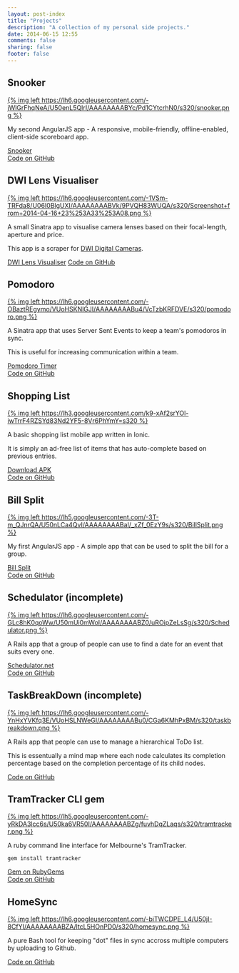 ```yaml
---
layout: post-index
title: "Projects"
description: "A collection of my personal side projects."
date: 2014-06-15 12:55
comments: false
sharing: false
footer: false
---
```



<article>

Snooker
-------

[{% img left https://lh6.googleusercontent.com/-jWlGrFhqNeA/U50enL5QlrI/AAAAAAAABYc/Pd1CYtcrhN0/s320/snooker.png %}](http://www.poosnooker.com)

My second AngularJS app - A responsive, mobile-friendly, offline-enabled, client-side scoreboard app.

<a href="http://www.poosnooker.com" class="btn">Snooker</a>  
<a href="https://github.com/stevenocchipinti/snooker" class="btn">Code on GitHub</a>

</article>

<article>

DWI Lens Visualiser
-------------------

[{% img left https://lh6.googleusercontent.com/-1VSm-TRFda8/U06I0BlgUXI/AAAAAAAABVk/9PVQH83WUQA/s320/Screenshot+from+2014-04-16+23%253A33%253A08.png %}](http://dwi.stevenocchipinti.com)

A small Sinatra app to visualise camera lenses based on their focal-length, aperture and price.

This app is a scraper for [DWI Digital Cameras](http://www.dwidigitalcameras.com.au).

<a href="http://dwi.stevenocchipinti.com" class="btn">DWI Lens Visualiser</a>
<a href="https://github.com/stevenocchipinti/dwi-visualiser" class="btn">Code on GitHub</a>

</article>

<article>

Pomodoro
--------

[{% img left https://lh6.googleusercontent.com/-OBaztREgymo/VUoHSKNlGJI/AAAAAAAABu4/VcTzbKRFDVE/s320/pomodoro.png %}](http://pomodoro.stevenocchipinti.com)

A Sinatra app that uses Server Sent Events to keep a team's pomodoros in sync.

This is useful for increasing communication within a team.

<a href="http://pomodoro.stevenocchipinti.com" class="btn">Pomodoro Timer</a>  
<a href="https://github.com/stevenocchipinti/pomodoro" class="btn">Code on GitHub</a>

</article>

<article>

Shopping List
-------------

[{% img left https://lh3.googleusercontent.com/k9-xAf2srYOl-iwTrrF4RZSYd83Nd2YF5-8Vr6PhYmY=s320 %}](https://github.com/stevenocchipinti/ShoppingList)

A basic shopping list mobile app written in Ionic.

It is simply an ad-free list of items that has auto-complete based on previous entries.

<a href="https://github.com/stevenocchipinti/ShoppingList/releases/latest" class="btn">Download APK</a>  
<a href="https://github.com/stevenocchipinti/ShoppingList" class="btn">Code on GitHub</a>

</article>

<article>

Bill Split
----------

[{% img left https://lh5.googleusercontent.com/-3T-m_QJnrQA/U50nLCa4QvI/AAAAAAAABaI/_xZf_0EzY9s/s320/BillSplit.png %}](http://billsplit.stevenocchipinti.com)

My first AngularJS app - A simple app that can be used to split the bill for a group.

<a href="http://billsplit.stevenocchipinti.com" class="btn">Bill Split</a>  
<a href="https://github.com/stevenocchipinti/billsplit" class="btn">Code on GitHub</a>

</article>

<article>

Schedulator (incomplete)
------------------------

[{% img left https://lh6.googleusercontent.com/-GLc8hK0qoWw/U50mUi0mWoI/AAAAAAAABZ0/uROipZeLsSg/s320/Schedulator.png %}](http://schedulator.net)

A Rails app that a group of people can use to find a date for an event that suits every one.

<a href="http://schedulator.net" class="btn">Schedulator.net</a>  
<a href="https://github.com/stevenocchipinti/schedulator" class="btn">Code on GitHub</a>

</article>

<article>

TaskBreakDown (incomplete)
--------------------------

[{% img left https://lh6.googleusercontent.com/-YnHxYVKfq3E/VUoHSLNWeGI/AAAAAAAABu0/CGa6KMhPxBM/s320/taskbreakdown.png %}](http://taskbreakdown.com)

A Rails app that people can use to manage a hierarchical ToDo list.

This is essentually a mind map where each node calculates its completion percentage based on the completion percentage of its child nodes.

<a href="https://github.com/stevenocchipinti/taskbreakdown" class="btn">Code on GitHub</a>

</article>

<article>

TramTracker CLI gem
-------------------

[{% img left https://lh5.googleusercontent.com/-yRkDA3lcc6s/U50ka6VR50I/AAAAAAAABZg/fuvhDqZLaqs/s320/tramtracker.png %}](https://github.com/stevenocchipinti/tramtracker)

A ruby command line interface for Melbourne's TramTracker.

`gem install tramtracker`

<a href="https://rubygems.org/gems/tramtracker" class="btn">Gem on RubyGems</a>  
<a href="https://github.com/stevenocchipinti/tramtracker" class="btn">Code on GitHub</a>

</article>

<article>

HomeSync
--------

[{% img left https://lh6.googleusercontent.com/-biTWCDPE_L4/U50jI-8CfYI/AAAAAAAABZA/ltcL5HOnPD0/s320/homesync.png %}](https://github.com/stevenocchipinti/homesync)

A pure Bash tool for keeping "dot" files in sync accross multiple computers by uploading to Github.

<a href="https://github.com/stevenocchipinti/homesync" class="btn">Code on GitHub</a>

</article>
